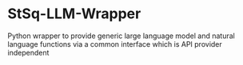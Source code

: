 # StSq-LLM-Wrapper
Python wrapper to provide generic large language model and natural language functions via a common interface which is API provider independent
